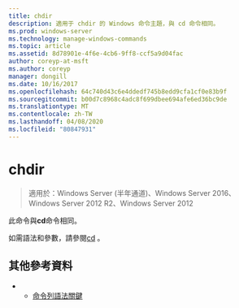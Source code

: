 ```yaml
---
title: chdir
description: 適用于 chdir 的 Windows 命令主題，與 cd 命令相同。
ms.prod: windows-server
ms.technology: manage-windows-commands
ms.topic: article
ms.assetid: 8d78901e-4f6e-4cb6-9ff8-ccf5a9d04fac
author: coreyp-at-msft
ms.author: coreyp
manager: dongill
ms.date: 10/16/2017
ms.openlocfilehash: 64c740d43c6e4ddedf745b8edd9cfa1cf0e83b9f
ms.sourcegitcommit: b00d7c8968c4adc8f699dbee694afe6ed36bc9de
ms.translationtype: MT
ms.contentlocale: zh-TW
ms.lasthandoff: 04/08/2020
ms.locfileid: "80847931"
---
```

# <a name="chdir"></a>chdir

>適用於：Windows Server (半年通道)、Windows Server 2016、Windows Server 2012 R2、Windows Server 2012

此命令與**cd**命令相同。
  
如需語法和參數，請參閱[cd](cd.md) 。  

## <a name="additional-references"></a>其他參考資料

- - [命令列語法關鍵](command-line-syntax-key.md)  
  
